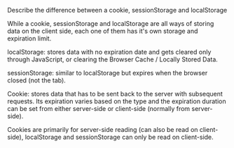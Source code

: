 Describe the difference between a cookie, sessionStorage and localStorage

While a cookie, sessionStorage and localStorage are all ways of storing data on the client side, each one of them has it's own storage and expiration limit.

localStorage: stores data with no expiration date and gets cleared only through JavaScript, or clearing the Browser Cache / Locally Stored Data.

sessionStorage: similar to localStorage but expires when the browser closed (not the tab).

Cookie: stores data that has to be sent back to the server with subsequent requests. Its expiration varies based on the type and the expiration duration can be set from either server-side or client-side (normally from server-side).

Cookies are primarily for server-side reading (can also be read on client-side), localStorage and sessionStorage can only be read on client-side.